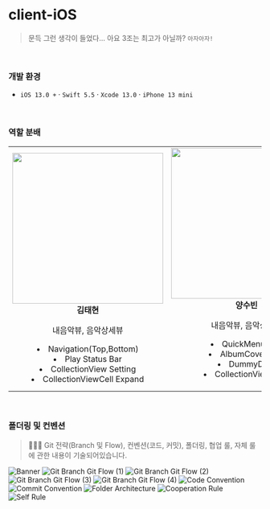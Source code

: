 # client-iOS
> 문득 그런 생각이 들었다... 아요 3조는 최고가 아닐까? `아자아자!`

<br />

### 개발 환경
- `iOS 13.0 +` · `Swift 5.5` · `Xcode 13.0` · `iPhone 13 mini`

<br />

### 역할 분배
<table>
  <tr>
    <td align="center">
        <img src="https://user-images.githubusercontent.com/61109660/143596685-81cb273f-21e9-4512-92da-ab4f8936ecaa.png" width="300px;" alt=""/>
        <b>김태현</b>
        <p>내음악뷰, 음악상세뷰</p>
        <li>Navigation(Top,Bottom)</li>
        <li>Play Status Bar</li>
        <li>CollectionView Setting</li>
        <li>CollectionViewCell Expand</li>
    </td>
    <td align="center">
        <img src="https://user-images.githubusercontent.com/61109660/143596334-40805592-285b-497a-994d-8f1233d714e5.png" width="300px;" alt=""/>
        <b>양수빈</b>
        <p>내음악뷰, 음악상세뷰</p>
        <li>QuickMenuCVC</li>
        <li>AlbumCoverCVC</li>
        <li>DummyData</li>
        <li>CollectionView Test</li>
      <br />
    </td>
    <td align="center">
        <img src="https://user-images.githubusercontent.com/61109660/143596363-73c5934d-bdb3-4bb1-a674-f87f293100d6.png" width="300px;" alt=""/>
        <b>정정빈</b>
        <p>내음악뷰, 음악상세뷰</p>
        <li>PlayListHeaderView</li>
        <li>AlbumTrackHeaderView</li>
        <li>AlbumTrackCVC</li>
        <li>DummyData</li>
      <br />
    </td>
  </tr>
</table>



<br />

### 폴더링 및 컨벤션
> 🙋🏻‍♂️ Git 전략(Branch 및 Flow), 컨벤션(코드, 커밋), 폴더링, 협업 룰, 자체 룰에 관한 내용이 기술되어있습니다.

![Banner](https://user-images.githubusercontent.com/61109660/141601921-14561af1-56e5-4af7-9d3e-9dd2266602b1.png)
![Git Branch   Git Flow (1)](https://user-images.githubusercontent.com/61109660/141601906-db246d11-2c5a-4172-b7a3-b21f717b05fd.png)
![Git Branch   Git Flow (2)](https://user-images.githubusercontent.com/61109660/141601910-86113a82-20ce-43f5-bbe1-3690da8816c5.png)
![Git Branch   Git Flow (3)](https://user-images.githubusercontent.com/61109660/141601911-64b05dce-f969-4a08-bb1e-165df4fef0ab.png)
![Git Branch   Git Flow (4)](https://user-images.githubusercontent.com/61109660/141601912-056f95fe-c5db-458d-9a1a-f7f12da04d6f.png)
![Code Convention](https://user-images.githubusercontent.com/61109660/141601935-ea0c9d55-f71d-44f0-8acf-4ed2b5910117.png)
![Commit Convention](https://user-images.githubusercontent.com/61109660/141601937-ef5a9f6b-9fe8-4931-bff7-acb1e2dbec64.png)
![Folder Architecture](https://user-images.githubusercontent.com/61109660/141601941-834bb048-f872-46ab-a028-864ce942cfba.png)
![Cooperation Rule](https://user-images.githubusercontent.com/61109660/141601944-4118fe28-5d8d-40ca-8071-c1cea8de48ae.png)
![Self Rule](https://user-images.githubusercontent.com/61109660/141601954-55a5cc42-61da-455e-84a7-3cfeb7510737.png)
